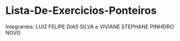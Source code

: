 # Lista-De-Exercicios-Ponteiros
Integrantes:  LUIZ FELIPE DIAS SILVA e VIVIANE STEPHANE PINHEIRO NOVO
